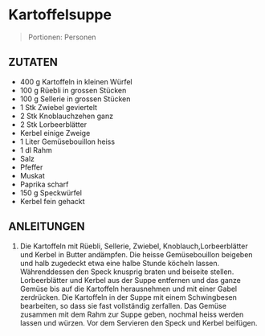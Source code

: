 # Kartoffelsuppe

> Portionen:  Personen

## ZUTATEN

* 400 g Kartoffeln in kleinen Würfel
* 100 g Rüebli in grossen Stücken
* 100 g Sellerie in grossen Stücken
* 1 Stk Zwiebel geviertelt
* 2 Stk Knoblauchzehen ganz
* 2 Stk Lorbeerblätter
* Kerbel einige Zweige
* 1 Liter Gemüsebouillon heiss
* 1 dl Rahm
* Salz
* Pfeffer
* Muskat
* Paprika scharf
* 150 g Speckwürfel
* Kerbel fein gehackt

## ANLEITUNGEN

1. Die Kartoffeln mit Rüebli, Sellerie, Zwiebel, Knoblauch,Lorbeerblätter und Kerbel in Butter andämpfen. Die heisse Gemüsebouillon beigeben und halb zugedeckt etwa eine halbe Stunde köcheln lassen. Währenddessen den Speck knusprig braten und beiseite stellen. Lorbeerblätter und Kerbel aus der Suppe entfernen und das ganze Gemüse bis auf die Kartoffeln herausnehmen und mit einer Gabel zerdrücken. Die Kartoffeln in der Suppe mit einem Schwingbesen bearbeiten, so dass sie fast vollständig zerfallen. Das Gemüse zusammen mit dem Rahm zur Suppe geben, nochmal heiss werden lassen und würzen. Vor dem Servieren den Speck und Kerbel beifügen.

